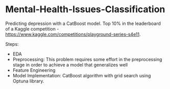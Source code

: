 # Mental-Health-Issues-Classification
Predicting depression with a CatBoost model. Top 10% in the leaderboard of a Kaggle competition - https://www.kaggle.com/competitions/playground-series-s4e11.

Steps:
- EDA
- Preprocessing: This problem requires some effort in the preprocessing stage in order to achieve a model that generalizes well
- Feature Engineering
- Model Implementation: CatBoost algorithm with grid search using Optuna library.
